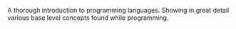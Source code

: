 A thorough introduction to programming languages. Showing in great detail various base level concepts found while programming. 

